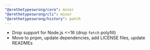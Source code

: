 ```yaml
---
"@arethetypeswrong/core": minor
"@arethetypeswrong/cli": minor
"@arethetypeswrong/history": patch
---
```


- Drop support for Node.js <=16 (drop `fetch` polyfill)
- Move to pnpm, update dependencies, add LICENSE files, update READMEs
